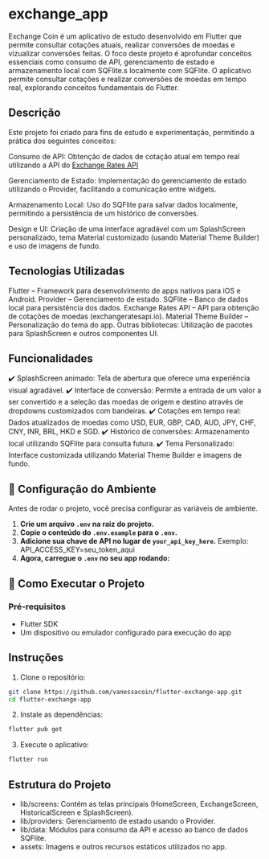 # exchange_app

Exchange Coin é um aplicativo de estudo desenvolvido em Flutter que permite consultar cotações atuais, realizar conversões de moedas e vizualizar conversões feitas. O foco deste projeto é aprofundar conceitos essenciais como consumo de API, gerenciamento de estado e armazenamento local com SQFlite.s localmente com SQFlite. O aplicativo permite consultar cotações e realizar conversões de moedas em tempo real, explorando conceitos fundamentais do Flutter.

## Descrição

Este projeto foi criado para fins de estudo e experimentação, permitindo a prática dos seguintes conceitos:

Consumo de API: Obtenção de dados de cotação atual em tempo real utilizando a API do [Exchange Rates API](https://exchangeratesapi.io/)

Gerenciamento de Estado: Implementação do gerenciamento de estado utilizando o Provider, facilitando a comunicação entre widgets.

Armazenamento Local: Uso do SQFlite para salvar dados localmente, permitindo a persistência de um histórico de conversões.

Design e UI: Criação de uma interface agradável com um SplashScreen personalizado, tema Material customizado (usando Material Theme Builder) e uso de imagens de fundo.

## Tecnologias Utilizadas

Flutter – Framework para desenvolvimento de apps nativos para iOS e Android.
Provider – Gerenciamento de estado.
SQFlite – Banco de dados local para persistência dos dados.
Exchange Rates API – API para obtenção de cotações de moedas (exchangeratesapi.io).
Material Theme Builder – Personalização do tema do app.
Outras bibliotecas: Utilização de pacotes para SplashScreen e outros componentes UI.

## Funcionalidades

✔️ SplashScreen animado: Tela de abertura que oferece uma experiência visual agradável.
✔️ Interface de conversão: Permite a entrada de um valor a ser convertido e a seleção das moedas de origem e destino através de dropdowns customizados com bandeiras.
✔️ Cotações em tempo real: Dados atualizados de moedas como USD, EUR, GBP, CAD, AUD, JPY, CHF, CNY, INR, BRL, HKD e SGD.
✔️ Histórico de conversões: Armazenamento local utilizando SQFlite para consulta futura.
✔️ Tema Personalizado: Interface customizada utilizando Material Theme Builder e imagens de fundo.

## 🔧 Configuração do Ambiente

Antes de rodar o projeto, você precisa configurar as variáveis de ambiente.

1. **Crie um arquivo `.env` na raiz do projeto.**
2. **Copie o conteúdo do `.env.example` para o `.env`.**
3. **Adicione sua chave de API no lugar de `your_api_key_here`.**
Exemplo: API_ACCESS_KEY=seu_token_aqui
4. **Agora, carregue o `.env` no seu app rodando:**

## 🚀 Como Executar o Projeto

### Pré-requisitos
- Flutter SDK
- Um dispositivo ou emulador configurado para execução do app

## Instruções
1. Clone o repositório:
```sh
git clone https://github.com/vanessacoin/flutter-exchange-app.git
cd flutter-exchange-app
```

2. Instale as dependências:
```sh
flutter pub get
```

3. Execute o aplicativo:
```sh
flutter run
```

## Estrutura do Projeto

- lib/screens: Contém as telas principais (HomeScreen, ExchangeScreen, HistoricalScreen e SplashScreen).
- lib/providers: Gerenciamento de estado usando o Provider.
- lib/data: Módulos para consumo da API e acesso ao banco de dados SQFlite.
- assets: Imagens e outros recursos estáticos utilizados no app.
